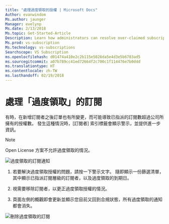 ```yaml
---
title: "處理過度領取的授權 | Microsoft Docs"
Author: evanwindom
Ms.author: jaunger
Manager: evelynp
Ms.date: 2/13/2018
Ms.topic: Get-Started-Article
Description: Learn how administrators can resolve over-claimed subscriptions
Ms.prod: vs-subscription
Ms.technology: vs-subscriptions
Searchscope: VS Subscription
ms.openlocfilehash: d01474a410e2c2b115e5026da5e4d3e5b6783ad5
ms.sourcegitcommit: a07b789cc41ed72664f2c700c1f114476e7b0ddd
ms.translationtype: HT
ms.contentlocale: zh-TW
ms.lasthandoff: 02/19/2018
---
```

# <a name="handling-over-claimed-subscriptions"></a>處理「過度領取」的訂閱
有時，在新增訂閱者之後訂單也有所變更，而可能導致已指派的訂閱數超過公司所擁有的授權數。 發生這種情況時，[訂閱者] 索引標籤會顯示警示，並提供進一步資訊。 
> [!NOTE] 
> Open License 方案不允許過度領取的情況。

![過度領取的訂閱通知](_img\over-claimed\over-claimed-alert.png)

1.  若要解決過度領取授權的問題，請按一下警示文字。 隨即顯示一份篩選清單，其中顯示已指派訂閱層級的訂閱者，以及過度領取的到期日。 

2.  視需要移除訂閱者，以更正過度領取授權的情況。 

3.  頁面左側的概觀即會更新並顯示您目前又回到合規狀態，所有過度領取的通知都會消失。 

![刪除過度領取的訂閱](_img\over-claimed\delete-over-claimed.png)